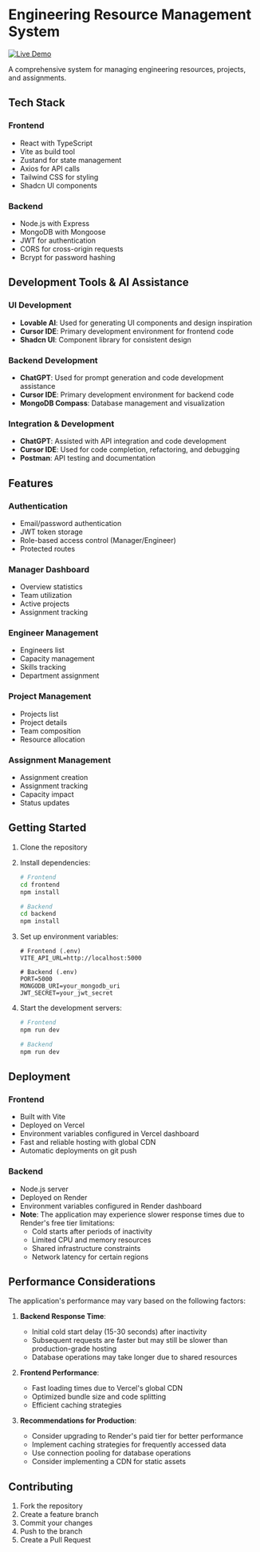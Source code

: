 # Engineering Resource Management System

[![Live Demo](https://img.shields.io/badge/Live%20Demo-Visit%20App-blue)](https://engineering-resource-ma-git-4aa489-shanmukhas-projects-009da9a3.vercel.app/)

A comprehensive system for managing engineering resources, projects, and assignments.

## Tech Stack

### Frontend
- React with TypeScript
- Vite as build tool
- Zustand for state management
- Axios for API calls
- Tailwind CSS for styling
- Shadcn UI components

### Backend
- Node.js with Express
- MongoDB with Mongoose
- JWT for authentication
- CORS for cross-origin requests
- Bcrypt for password hashing

## Development Tools & AI Assistance

### UI Development
- **Lovable AI**: Used for generating UI components and design inspiration
- **Cursor IDE**: Primary development environment for frontend code
- **Shadcn UI**: Component library for consistent design

### Backend Development
- **ChatGPT**: Used for prompt generation and code development assistance
- **Cursor IDE**: Primary development environment for backend code
- **MongoDB Compass**: Database management and visualization

### Integration & Development
- **ChatGPT**: Assisted with API integration and code development
- **Cursor IDE**: Used for code completion, refactoring, and debugging
- **Postman**: API testing and documentation

## Features

### Authentication
- Email/password authentication
- JWT token storage
- Role-based access control (Manager/Engineer)
- Protected routes

### Manager Dashboard
- Overview statistics
- Team utilization
- Active projects
- Assignment tracking

### Engineer Management
- Engineers list
- Capacity management
- Skills tracking
- Department assignment

### Project Management
- Projects list
- Project details
- Team composition
- Resource allocation

### Assignment Management
- Assignment creation
- Assignment tracking
- Capacity impact
- Status updates

## Getting Started

1. Clone the repository
2. Install dependencies:
   ```bash
   # Frontend
   cd frontend
   npm install

   # Backend
   cd backend
   npm install
   ```

3. Set up environment variables:
   ```env
   # Frontend (.env)
   VITE_API_URL=http://localhost:5000

   # Backend (.env)
   PORT=5000
   MONGODB_URI=your_mongodb_uri
   JWT_SECRET=your_jwt_secret
   ```

4. Start the development servers:
   ```bash
   # Frontend
   npm run dev

   # Backend
   npm run dev
   ```

## Deployment

### Frontend
- Built with Vite
- Deployed on Vercel
- Environment variables configured in Vercel dashboard
- Fast and reliable hosting with global CDN
- Automatic deployments on git push

### Backend
- Node.js server
- Deployed on Render
- Environment variables configured in Render dashboard
- **Note**: The application may experience slower response times due to Render's free tier limitations:
  - Cold starts after periods of inactivity
  - Limited CPU and memory resources
  - Shared infrastructure constraints
  - Network latency for certain regions

## Performance Considerations

The application's performance may vary based on the following factors:

1. **Backend Response Time**:
   - Initial cold start delay (15-30 seconds) after inactivity
   - Subsequent requests are faster but may still be slower than production-grade hosting
   - Database operations may take longer due to shared resources

2. **Frontend Performance**:
   - Fast loading times due to Vercel's global CDN
   - Optimized bundle size and code splitting
   - Efficient caching strategies

3. **Recommendations for Production**:
   - Consider upgrading to Render's paid tier for better performance
   - Implement caching strategies for frequently accessed data
   - Use connection pooling for database operations
   - Consider implementing a CDN for static assets

## Contributing

1. Fork the repository
2. Create a feature branch
3. Commit your changes
4. Push to the branch
5. Create a Pull Request

